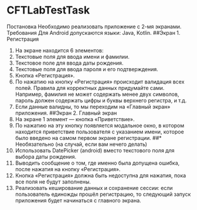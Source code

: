 # CFTLabTestTask
Постановка
Необходимо реализовать приложение с 2-мя экранами.
Требования
Для Android допускаются языки: Java, Kotlin.
##Экран 1. Регистрация
1. На экране находится 6 элементов:
1. Текстовые поля для ввода имени и фамилии.
2. Текстовое поле для ввода даты рождения.
3. Текстовые поля для ввода пароля и его подтверждения.
4. Кнопка «Регистрация».
2. По нажатию на кнопку «Регистрация» происходит валидация всех полей. Правила для
корректных данных придумайте сами. Например, фамилия не может содержать менее двух
символов, пароль должен содержать цифры и буквы верхнего регистра, и т.д.
3. Если данные валидны, то мы переходим на «Главный экран» приложения.
##Экран 2. Главный экран
1. На экране 1 элемент — кнопка «Приветствие».
2. По нажатию на эту кнопку появляется модальное окно, в котором находится приветствие
пользователя с указанием имени, которое было введено на самом первом экране регистрации.
##* Необязательно (на случай, если вам нечего делать)
1. Использовать DatePicker (android) вместо текстового поля для выбора даты рождения.
2. Выводить сообщение о том, где именно была допущена ошибка, после нажатия на кнопку
«Регистрация».
3. Кнопка «Регистрация» должна быть недоступна для нажатия, пока все поля не будут заполнены.
4. Реализовать кеширование данных и сохранение сессии: если пользователь единожды прошёл
регистрацию, то следующий запуск приложения будет начинаться с главного экрана.
